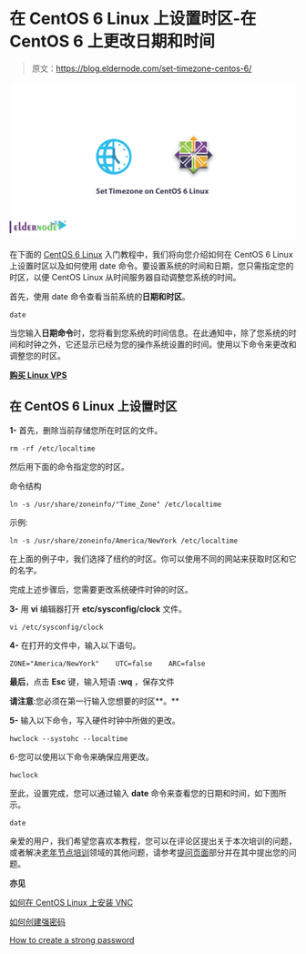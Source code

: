 # 在 CentOS 6 Linux 上设置时区-在 CentOS 6 上更改日期和时间

> 原文：<https://blog.eldernode.com/set-timezone-centos-6/>

![Set Timezone on CentOS 6 Linux](img/46ae0f8dc2d3ed2285bb3d1e679fd5f8.png)

在下面的 [CentOS 6 Linux](https://eldernode.com/centos-vps/) 入门教程中，我们将向您介绍如何在 CentOS 6 Linux 上设置时区以及如何使用 date 命令。要设置系统的时间和日期，您只需指定您的时区，以便 CentOS Linux 从时间服务器自动调整您系统的时间。

首先，使用 date 命令查看当前系统的**日期和时区**。

```
date
```

当您输入**日期命令**时，您将看到您系统的时间信息。在此通知中，除了您系统的时间和时钟之外，它还显示已经为您的操作系统设置的时间。使用以下命令来更改和调整您的时区。

**[购买 Linux VPS](https://eldernode.com/linux-vps/)**

## 在 CentOS 6 Linux 上设置时区

**1-** 首先，删除当前存储您所在时区的文件。

```
rm -rf /etc/localtime
```

然后用下面的命令指定您的时区。

命令结构

```
ln -s /usr/share/zoneinfo/"Time_Zone" /etc/localtime
```

示例:

```
ln -s /usr/share/zoneinfo/America/NewYork /etc/localtime
```

在上面的例子中，我们选择了纽约的时区。你可以使用不同的网站来获取时区和它的名字。

完成上述步骤后，您需要更改系统硬件时钟的时区。

**3-** 用 **vi** 编辑器打开 **etc/sysconfig/clock** 文件。

```
vi /etc/sysconfig/clock
```

**4-** 在打开的文件中，输入以下语句。

```
ZONE="America/NewYork"    UTC=false    ARC=false
```

**最后**，点击 **Esc** 键，输入短语 **:wq** ，保存文件

**请注意**:您必须在第一行输入您想要的时区**。**

**5-** 输入以下命令，写入硬件时钟中所做的更改。

```
hwclock --systohc --localtime
```

6-您可以使用以下命令来确保应用更改。

```
hwclock
```

至此，设置完成，您可以通过输入 **date** 命令来查看您的日期和时间，如下图所示。

```
date
```

亲爱的用户，我们希望您喜欢本教程，您可以在评论区提出关于本次培训的问题，或者解决[老年节点培训](https://eldernode.com/blog/)领域的其他问题，请参考[提问页面](https://eldernode.com/ask)部分并在其中提出您的问题。

**亦见**

[如何在 CentOS Linux 上安装 VNC](https://eldernode.com/install-vnc-on-centos-linux/)

[如何创建强密码](https://eldernode.com/how-to-create-strong-password/)

[How to create a strong password](https://eldernode.com/how-to-create-strong-password/)